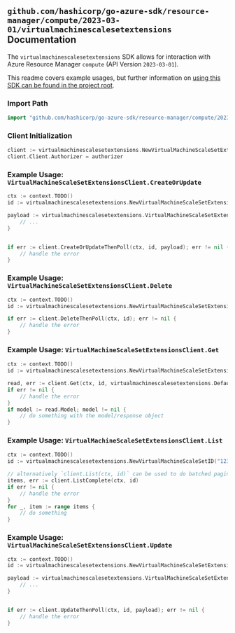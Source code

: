 
## `github.com/hashicorp/go-azure-sdk/resource-manager/compute/2023-03-01/virtualmachinescalesetextensions` Documentation

The `virtualmachinescalesetextensions` SDK allows for interaction with Azure Resource Manager `compute` (API Version `2023-03-01`).

This readme covers example usages, but further information on [using this SDK can be found in the project root](https://github.com/hashicorp/go-azure-sdk/tree/main/docs).

### Import Path

```go
import "github.com/hashicorp/go-azure-sdk/resource-manager/compute/2023-03-01/virtualmachinescalesetextensions"
```


### Client Initialization

```go
client := virtualmachinescalesetextensions.NewVirtualMachineScaleSetExtensionsClientWithBaseURI("https://management.azure.com")
client.Client.Authorizer = authorizer
```


### Example Usage: `VirtualMachineScaleSetExtensionsClient.CreateOrUpdate`

```go
ctx := context.TODO()
id := virtualmachinescalesetextensions.NewVirtualMachineScaleSetExtensionID("12345678-1234-9876-4563-123456789012", "example-resource-group", "virtualMachineScaleSetValue", "extensionValue")

payload := virtualmachinescalesetextensions.VirtualMachineScaleSetExtension{
	// ...
}


if err := client.CreateOrUpdateThenPoll(ctx, id, payload); err != nil {
	// handle the error
}
```


### Example Usage: `VirtualMachineScaleSetExtensionsClient.Delete`

```go
ctx := context.TODO()
id := virtualmachinescalesetextensions.NewVirtualMachineScaleSetExtensionID("12345678-1234-9876-4563-123456789012", "example-resource-group", "virtualMachineScaleSetValue", "extensionValue")

if err := client.DeleteThenPoll(ctx, id); err != nil {
	// handle the error
}
```


### Example Usage: `VirtualMachineScaleSetExtensionsClient.Get`

```go
ctx := context.TODO()
id := virtualmachinescalesetextensions.NewVirtualMachineScaleSetExtensionID("12345678-1234-9876-4563-123456789012", "example-resource-group", "virtualMachineScaleSetValue", "extensionValue")

read, err := client.Get(ctx, id, virtualmachinescalesetextensions.DefaultGetOperationOptions())
if err != nil {
	// handle the error
}
if model := read.Model; model != nil {
	// do something with the model/response object
}
```


### Example Usage: `VirtualMachineScaleSetExtensionsClient.List`

```go
ctx := context.TODO()
id := virtualmachinescalesetextensions.NewVirtualMachineScaleSetID("12345678-1234-9876-4563-123456789012", "example-resource-group", "virtualMachineScaleSetValue")

// alternatively `client.List(ctx, id)` can be used to do batched pagination
items, err := client.ListComplete(ctx, id)
if err != nil {
	// handle the error
}
for _, item := range items {
	// do something
}
```


### Example Usage: `VirtualMachineScaleSetExtensionsClient.Update`

```go
ctx := context.TODO()
id := virtualmachinescalesetextensions.NewVirtualMachineScaleSetExtensionID("12345678-1234-9876-4563-123456789012", "example-resource-group", "virtualMachineScaleSetValue", "extensionValue")

payload := virtualmachinescalesetextensions.VirtualMachineScaleSetExtensionUpdate{
	// ...
}


if err := client.UpdateThenPoll(ctx, id, payload); err != nil {
	// handle the error
}
```
